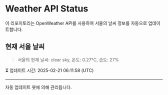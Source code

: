
# Weather API Status

이 리포지토리는 OpenWeather API를 사용하여 서울의 날씨 정보를 자동으로 업데이트합니다.

## 현재 서울 날씨
> 서울의 현재 날씨: clear sky, 온도: 0.27°C, 습도: 27%

⏳ 업데이트 시간: 2025-02-21 06:11:58 (UTC)

---
자동 업데이트 봇에 의해 관리됩니다.
